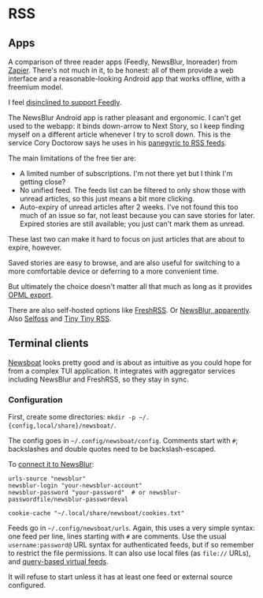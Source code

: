 # RSS

## Apps

A comparison of three reader apps (Feedly, NewsBlur, Inoreader) from [Zapier](https://zapier.com/blog/best-rss-feed-reader-apps/).
There's not much in it, to be honest: all of them provide a web interface and a reasonable-looking Android app that works offline, with a freemium model.

I feel [disinclined to support Feedly](https://www.citationneeded.news/feedly-launches-strikebreaking-as/).

The NewsBlur Android app is rather pleasant and ergonomic.
I can't get used to the webapp: it binds down-arrow to Next Story, so I keep finding myself on a different article whenever I try to scroll down.
This is the service Cory Doctorow says he uses in his [panegyric to RSS feeds](https://doctorow.medium.com/you-should-be-using-an-rss-reader-76aed31151f9).

The main limitations of the free tier are:

- A limited number of subscriptions.
    I'm not there yet but I think I'm getting close?
- No unified feed.
    The feeds list can be filtered to only show those with unread articles, so this just means a bit more clicking.
- Auto-expiry of unread articles after 2 weeks.
    I've not found this too much of an issue so far, not least because you can save stories for later.
    Expired stories are still available; you just can't mark them as unread.

These last two can make it hard to focus on just articles that are about to expire, however.

Saved stories are easy to browse, and are also useful for switching to a more comfortable device or deferring to a more convenient time.

But ultimately the choice doesn't matter all that much as long as it provides [OPML export](https://en.wikipedia.org/wiki/OPML).

There are also self-hosted options like [FreshRSS](https://freshrss.org/index.html).
Or [NewsBlur, apparently](https://github.com/samuelclay/NewsBlur).
Also [Selfoss](https://selfoss.aditu.de/) and [Tiny Tiny RSS](https://tt-rss.org/).

## Terminal clients

[Newsboat](https://newsboat.org/) looks pretty good and is about as intuitive as you could hope for from a complex TUI application.
It integrates with aggregator services including NewsBlur and FreshRSS, so they stay in sync.

### Configuration

First, create some directories: `mkdir -p ~/.{config,local/share}/newsboat/`.

The config goes in `~/.config/newsboat/config`.
Comments start with `#`; backslashes and double quotes need to be backslash-escaped.

To [connect it to NewsBlur](https://newsboat.org/releases/2.36/docs/newsboat.html#_newsblur):

```
urls-source "newsblur"
newsblur-login "your-newsblur-account"
newsblur-password "your-password"  # or newsblur-passwordfile/newsblur-passwordeval

cookie-cache "~/.local/share/newsboat/cookies.txt"
```

Feeds go in `~/.config/newsboat/urls`.
Again, this uses a very simple syntax: one feed per line, lines starting with `#` are comments.
Use the usual `username:password@` URL syntax for authenticated feeds, but if so remember to restrict the file permissions.
It can also use local files (as `file://` URLs), and [query-based virtual feeds](https://newsboat.org/releases/2.36/docs/newsboat.html#_query_feeds).

It will refuse to start unless it has at least one feed or external source configured.
